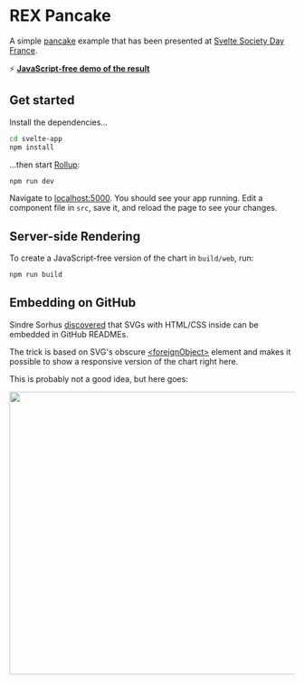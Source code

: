 # REX Pancake

A simple [pancake](https://github.com/Rich-Harris/pancake) example that has been presented at
[Svelte Society Day France](https://france.sveltesociety.dev/).

⚡ **[JavaScript-free demo of the result](https://labs.karavia.ch/rex-pancake/)**

## Get started

Install the dependencies...

```bash
cd svelte-app
npm install
```

...then start [Rollup](https://rollupjs.org):

```bash
npm run dev
```

Navigate to [localhost:5000](http://localhost:5000). You should see your app running. Edit a component file in `src`, save it, and reload the page to see your changes.

## Server-side Rendering

To create a JavaScript-free version of the chart in `build/web`, run:

```bash
npm run build
```

## Embedding on GitHub

Sindre Sorhus [discovered](https://github.com/sindresorhus/css-in-readme-like-wat) that SVGs with HTML/CSS inside can be embedded in GitHub READMEs.

The trick is based on SVG's obscure
[\<foreignObject\>](https://developer.mozilla.org/en-US/docs/Web/SVG/Element/foreignObject)
element and makes it possible to show a responsive version of the chart right here.

This is probably not a good idea, but here goes:

<img src="build/readme/chart.svg" width="1000" height="500">
